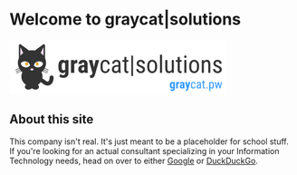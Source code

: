 # Welcome to graycat|solutions

![graycatsolutions_logo](./img/logo.png)

## About this site

This company isn't real. It's just meant to be a placeholder for school stuff. If you're looking for an actual consultant specializing in your Information Technology needs, head on over to either [Google](https://www.google.com) or [DuckDuckGo](https://www.duckduckgo.com).